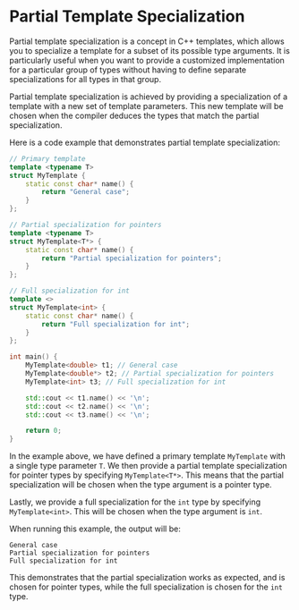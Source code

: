 # Partial Template Specialization

Partial template specialization is a concept in C++ templates, which allows you to specialize a template for a subset of its possible type arguments. It is particularly useful when you want to provide a customized implementation for a particular group of types without having to define separate specializations for all types in that group.

Partial template specialization is achieved by providing a specialization of a template with a new set of template parameters. This new template will be chosen when the compiler deduces the types that match the partial specialization.

Here is a code example that demonstrates partial template specialization:

```cpp
// Primary template
template <typename T>
struct MyTemplate {
    static const char* name() {
        return "General case";
    }
};

// Partial specialization for pointers
template <typename T>
struct MyTemplate<T*> {
    static const char* name() {
        return "Partial specialization for pointers";
    }
};

// Full specialization for int
template <>
struct MyTemplate<int> {
    static const char* name() {
        return "Full specialization for int";
    }
};

int main() {
    MyTemplate<double> t1; // General case
    MyTemplate<double*> t2; // Partial specialization for pointers
    MyTemplate<int> t3; // Full specialization for int

    std::cout << t1.name() << '\n';
    std::cout << t2.name() << '\n';
    std::cout << t3.name() << '\n';

    return 0;
}
```

In the example above, we have defined a primary template `MyTemplate` with a single type parameter `T`. We then provide a partial template specialization for pointer types by specifying `MyTemplate<T*>`. This means that the partial specialization will be chosen when the type argument is a pointer type.

Lastly, we provide a full specialization for the `int` type by specifying `MyTemplate<int>`. This will be chosen when the type argument is `int`.

When running this example, the output will be:

```
General case
Partial specialization for pointers
Full specialization for int
```

This demonstrates that the partial specialization works as expected, and is chosen for pointer types, while the full specialization is chosen for the `int` type.